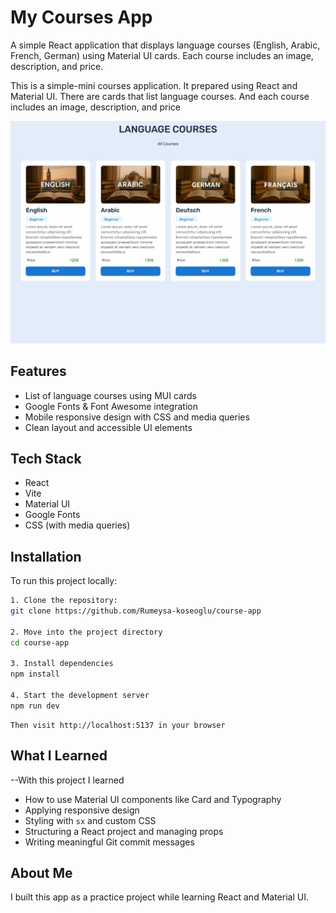 # My Courses App

A simple React application that displays language courses (English, Arabic, French, German) using Material UI cards.
Each course includes an image, description, and price.

This is a simple-mini courses application. It prepared using React and Material UI. There are cards that list language courses. And each course includes an image, description, and price

![App Screenshot](./src/assets/course-app-screenshot.png)

## Features

- List of language courses using MUI cards
- Google Fonts & Font Awesome integration
- Mobile responsive design with CSS and media queries
- Clean layout and accessible UI elements



## Tech Stack

- React
- Vite
- Material UI
- Google Fonts
- CSS (with media queries)




## Installation

To run this project locally:

```bash
1. Clone the repository:
git clone https://github.com/Rumeysa-koseoglu/course-app

2. Move into the project directory
cd course-app

3. Install dependencies
npm install

4. Start the development server    
npm run dev
```

    Then visit http://localhost:5137 in your browser


## What I Learned

--With this project I learned

- How to use Material UI components like Card and Typography
- Applying responsive design
- Styling with `sx` and custom CSS
- Structuring a React project and managing props
- Writing meaningful Git commit messages



## About Me
I built this app as a practice project while learning React and Material UI.

